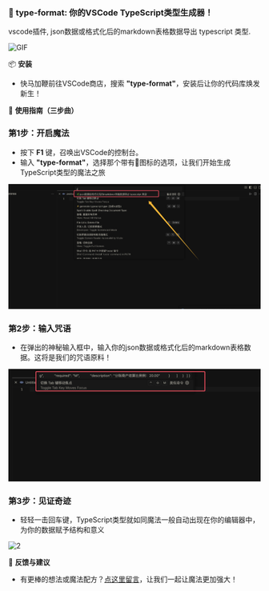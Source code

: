 ### 🌈 **type-format**: 你的VSCode TypeScript类型生成器！

vscode插件, json数据或格式化后的markdown表格数据导出 typescript 类型.


![GIF](https://user-images.githubusercontent.com/8264787/150095262-3fca0341-64df-4555-a80a-ce876ed61de7.gif)

📦 **安装**
- 快马加鞭前往VSCode商店，搜索 **"type-format"**，安装后让你的代码库焕发新生！

🔧 **使用指南（三步曲）**

### 第1步：开启魔法
- 按下 **F1** 键，召唤出VSCode的控制台。
- 输入 **"type-format"**，选择那个带有🌿图标的选项，让我们开始生成TypeScript类型的魔法之旅

![第1步](/public/images/select.png)


### 第2步：输入咒语
- 在弹出的神秘输入框中，输入你的json数据或格式化后的markdown表格数据。这将是我们的咒语原料！

![第1步](/public/images/input.png)


### 第3步：见证奇迹
- 轻轻一击回车键，TypeScript类型就如同魔法一般自动出现在你的编辑器中，为你的数据赋予结构和意义

![2](https://user-images.githubusercontent.com/8264787/150162351-3d2a1666-369e-46e5-aea7-87364c2d3f19.png)

🍭 **反馈与建议**
- 有更棒的想法或魔法配方？[点这里留言](https://github.com/LinHanlove/type-format/issues/new)，让我们一起让魔法更加强大！
